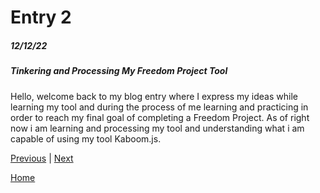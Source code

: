 # Entry 2
##### 12/12/22

##### Tinkering and Processing My Freedom Project Tool

Hello, welcome back to my blog entry where I express my ideas while learning my tool and during the process of me learning and practicing in order to reach my final goal of completing a Freedom Project. As of right now i am learning and processing my tool and understanding what i am capable of using my tool Kaboom.js. 


[Previous](entry01.md) | [Next](entry03.md)

[Home](../README.md)